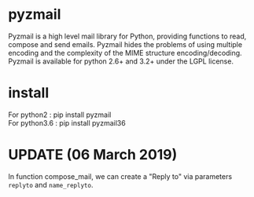 pyzmail
=======

Pyzmail is a high level mail library for Python, providing functions to read, compose and send emails.
Pyzmail hides the problems of using multiple encoding and the complexity of the MIME structure encoding/decoding.
Pyzmail is available for python 2.6+ and 3.2+ under the LGPL license.


install
=======
For python2 : pip install pyzmail<br />
For python3.6 : pip install pyzmail36





UPDATE (06 March 2019)
======
In function compose_mail, we can create a "Reply to" via parameters `replyto` and `name_replyto`.

